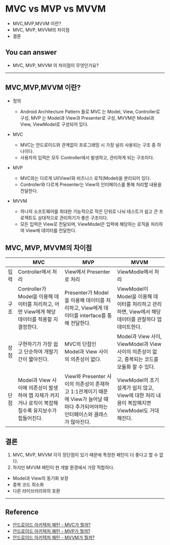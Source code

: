 # MVC vs MVP vs MVVM
<!--Table of Contents-->
- MVC,MVP,MVVM 이란?
- MVC, MVP, MVVM의 차이점
- 결론

<!-- 어떤 질문을 대답할 수 있어야 하는지-->
## You can answer
- MVC, MVP, MVVM 의 차이점이 무엇인가요?

<!--Contents-->
---
## MVC,MVP,MVVM 이란?
- 정의
  * Android Architecture Pattern 들로
  MVC 는 Model, View, Controller로 구성, MVP 는 Model과 View과 Presenter로 구성, MVVM은 Model과 View, ViewModel로 구성되어 있다.

- MVC
  * MVC는 안드로이드와 관계없이 프로그래밍 시 가장 널리 사용되는 구조 중 하나이다.
  * 사용자의 입력은 모두 Controller에서 발생하고, 관리하게 되는 구조이다.

- MVP
  * MVC와는 다르게 UI(View)와 비즈니스 로직(Model)을 분리되어 있다.
  * Controller와 다르게 Presenter는 View의 인터페이스를 통해 처리할 내용을 전달한다.

- MVVM
  * 하나의 소프트웨어를 최대한 기능적으로 작은 단위로 나눠 테스트가 쉽고 큰 프로젝트도 상대적으로 관리하기가 좋은 구조이다.
  * 모든 입력은 View로 전달되며, ViewModel은 입력에 해당하는 로직을 처리하여 View에 데이터를 전달한다.

## MVC, MVP, MVVM의 차이점
||MVC|MVP|MVVM|
|---|---|---|---|
|입력|Controller에서 처리|View에서 Presenter로 처리|ViewModle에서 처리|
|구조|Controller가 Model을 이용해 데이터를 처리하고, 어떤 View에게 해당 데이터를 적용할 지 결정한다.|Presenter가 Model을 이용해 데이터를 처리하고, View에게 데이터를 interface를 통해 전달한다.|ViewModel이 Model을 이용해 데이터를 처리하고 관리하면, View에서 해당 데이터를 관찰하다 업데이트한다.|
|장점|구현하기가 가장 쉽고 단순하여 개발기간이 짧아진다.|MVC의 단점인 Model과 View 사이의 의존성이 없다.|Model과 View 사이, ViewModel과 View 사이의 의존성이 없고, 중복되는 코드를 모듈화 할 수 있다.|
|단점|Model과 View 사이에 의존성이 발생하여 앱 자체가 커지거나 로직이 복잡해질수록 유지보수가 힘들어진다. |View와 Presenter 사이의 의존성이 존재하고 1:1관계이기 때문에 View가 늘어날 때 마다 추가되어야하는 인터페이스와 클래스가 많아진다.|ViewModel의 초기 설계가 쉽지 않고, View에 대한 처리 내용이 복잡해지면 ViewModel도 거대해진다.|

## 결론
1) MVC, MVP, MVVM 각각 장단점이 있기 때문에 특정한 패턴이 더 좋다고 할 수 없다.
2) 하지만 MVVM 패턴이 현 개발 환경에서 가장 적합하다.
  * Model과 View의 동기화 보장
  * 중복 코드 최소화
  * 다른 라이브러리와의 호환

---
## Reference
- [안드로이드 아키텍처 패턴 - MVC가 뭘까?](https://velog.io/@jojo_devstory/%EC%95%88%EB%93%9C%EB%A1%9C%EC%9D%B4%EB%93%9C-%EC%95%84%ED%82%A4%ED%85%8D%EC%B3%90-%ED%8C%A8%ED%84%B4-MVC%EA%B0%80-%EB%AD%98%EA%B9%8C)
- [안드로이드 아키텍처 패턴 - MVP가 뭘까?](https://velog.io/@jojo_devstory/%EC%95%88%EB%93%9C%EB%A1%9C%EC%9D%B4%EB%93%9C-%EC%95%84%ED%82%A4%ED%85%8D%EC%B2%98-%ED%8C%A8%ED%84%B4-MVP%EA%B0%80-%EB%AD%98%EA%B9%8C)
- [안드로이드 아키텍처 패턴 - MVVM가 뭘까?](https://velog.io/@jojo_devstory/%EC%95%88%EB%93%9C%EB%A1%9C%EC%9D%B4%EB%93%9C-%EC%95%84%ED%82%A4%ED%85%8D%EC%B2%98-%ED%8C%A8%ED%84%B4-MVVM%EC%9D%B4-%EB%AD%98%EA%B9%8C)
